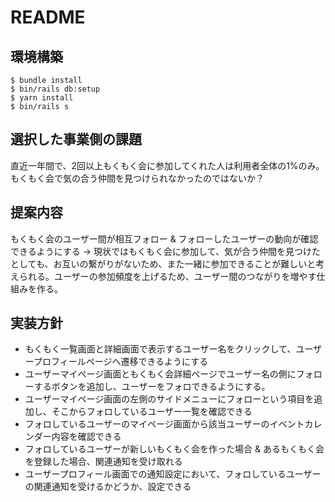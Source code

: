 # README

## 環境構築
```
$ bundle install
$ bin/rails db:setup
$ yarn install
$ bin/rails s
```

## 選択した事業側の課題
直近一年間で、2回以上もくもく会に参加してくれた人は利用者全体の1%のみ。もくもく会で気の合う仲間を見つけられなかったのではないか？

## 提案内容
もくもく会のユーザー間が相互フォロー & フォローしたユーザーの動向が確認できるようにする
→ 現状ではもくもく会に参加して、気が合う仲間を見つけたとしても、お互いの繋がりがないため、また一緒に参加できることが難しいと考えられる。ユーザーの参加頻度を上げるため、ユーザー間のつながりを増やす仕組みを作る。

## 実装方針
- もくもく一覧画面と詳細画面で表示するユーザー名をクリックして、ユーザープロフィールページへ遷移できるようにする
- ユーザーマイページ画面ともくもく会詳細ページでユーザー名の側にフォローするボタンを追加し、ユーザーをフォロできるようにする。
- ユーザーマイページ画面の左側のサイドメニューにフォローという項目を追加し、そこからフォロしているユーザー一覧を確認できる
- フォロしているユーザーのマイページ画面から該当ユーザーのイベントカレンダー内容を確認できる
- フォロしているユーザーが新しいもくもく会を作った場合 & あるもくもく会を登録した場合、関連通知を受け取れる
- ユーザープロフィール画面での通知設定において、フォロしているユーザーの関連通知を受けるかどうか、設定できる

